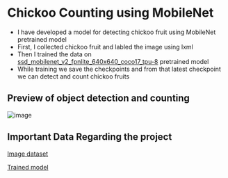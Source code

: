 # Chickoo Counting using MobileNet

- I have developed a model for detecting chickoo fruit using MobileNet pretrained model
- First, I collected chickoo fruit and labled the image using lxml
- Then I trained the data on [ssd_mobilenet_v2_fpnlite_640x640_coco17_tpu-8](http://download.tensorflow.org/models/object_detection/tf2/20200711/ssd_mobilenet_v2_fpnlite_640x640_coco17_tpu-8.tar.gz) pretrained model
- While training we save the checkpoints and from that latest checkpoint we can detect and count chickoo fruits

## Preview of object detection and counting
  ![image](https://github.com/Harshith1234567/ChickooCount/assets/53342028/687f841b-19ae-4f6e-8358-0fe9abf01f26)



## Important Data Regarding the project

[Image dataset](https://drive.google.com/file/d/1HS0Xo2he28iFAKGdNGnMeDPNKQMkl_nC/view?usp=sharing)

[Trained model](https://drive.google.com/file/d/1Qh61c83atZcvykmk1Ar3OXB7O839zM4s/view?usp=sharing)


